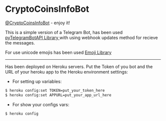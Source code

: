 # CryptoCoinsInfoBot

[@CryptoCoinsInfoBot](https://t.me/CryptoCoinsInfoBot "@CryptoCoinsInfoBot") - enjoy it!

This is a simple version of a Telegram Bot, has been used [pyTelegramBotAPI Library ](https://github.com/eternnoir/pyTelegramBotAPI "pyTelegramBotAPI Library GitHub Repository") with using webhook updates method for recieve the messages.  

For use unicode emojis has been used [Emoji Library](https://github.com/carpedm20/emoji "Emoji for Python.")

---

Has been deployed on Heroku servers. Put the Token of you bot and the URL of your heroku app to the Heroku environment settings:

+ For setting up variables:
```bash
$ heroku config:set TOKEN=put_your_token_here
$ heroku config:set APPURL=put_your_app_url_here
```

+ For show your configs vars:
```bash
$ heroku config
```